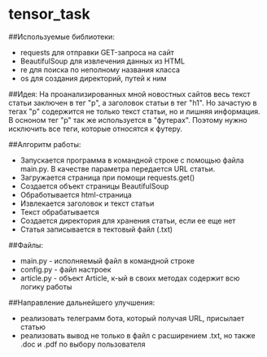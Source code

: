 # tensor_task

##Используемые библиотеки:
- requests для отправки GET-запроса на сайт
- BeautifulSoup для извлечения данных из HTML
- re для поиска по неполному названия класса
- os для создания директорий, путей к ним

##Идея:
На проанализированных мной новостных сайтов весь текст статьи заключен в тег "p",
а заголовок статьи в тег "h1". Но зачастую в тегах "p" содержится не только текст статьи,
но и лишняя информация. В осноном тег "p" так же используется в "футерах".
Поэтому нужно исключить все теги, которые относятся к футеру.

##Алгоритм работы:
- Запускается программа в командной строке с помощью файла main.py.
В качестве параметра передается URL статьи.
- Загружается страница при помощи requests.get()
- Создается объект страницы BeautifulSoup
- Обработывается html-страница
- Извлекается заголовок и текст статьи
- Текст обрабатывается
- Создается директория для хранения статьи, если ее еще нет
- Статья записывается в тектовый файл (.txt)

##Файлы:
- main.py - исполняемый файл в командной строке
- config.py - файл настроек
- article.py - объект Article, к-ый в своих методах содержит всю логику работы

##Направление дальнейшего улучшения:
- реализовать телеграмм бота, который получая URL, присылает статью
- реализовать вывод не только в файл с расширением .txt, но также .doc и .pdf
по выбору пользователя
